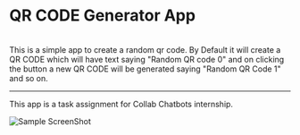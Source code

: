 <h1>QR CODE Generator App</h1>
<br>
This is a simple app to create a random qr code.
By Default it will create a QR CODE which will have text saying "Random QR code 0" and on clicking the button a new QR CODE will be generated saying "Random QR Code 1" and so on.
<hr>
This app is a task assignment for Collab Chatbots internship. 


![Sample ScreenShot](https://github.com/sidbhaskar/Collab-Chatbots-Assignment-1-QR-GENERATOR/assets/127882109/90ab7cc1-2ecd-452f-b8d2-dcda4cb5319d)
